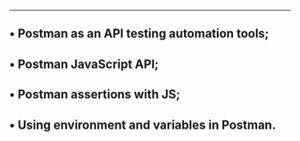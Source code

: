 -------------------------------------------------------------------------------
• Postman as an API testing automation tools;
---------------------------------------------------------------------------
• Postman JavaScript API;
-----------------------------------------------------------------------------
• Postman assertions with JS;
------------------------------------------------------------------------------
• Using environment and variables in Postman.
-------------------------------------------------------------------------

